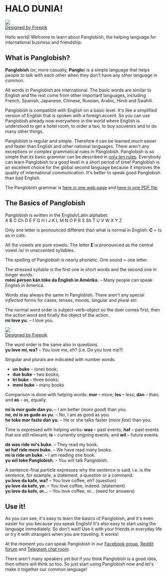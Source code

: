 # HALO DUNIA!  

![](http://www.kupsala.net/PanGlobish/grafe/Freepik_halo_globe.png)  
[Designed by Freepik](http://www.freepik.com)

Hello world!
Welcome to learn about Panglobish, the helping language for international business and friendship.

## What is Panglobish?

**Panglobish** (or, more casually, **Panglo**) is a simple language that helps people to talk with each other
when they don't have any other language in common.

All words in Panglobish are international.
The basic words are similar to English
and the rest come from other important languages,
including French, Spanish, Japanese, Chinese, Russian, Arabic, Hindi and Swahili.

Panglobish is compatible with English on a basic level.
It's like a simplified version of English that is spoken with a foreign accent.
So you can use Panglobish already now everywhere in the world where English is understood
to get a hotel room, to order a taxi, to buy souvenirs and to do many other things.

Panglobish is regular and simple.
Therefore it can be learned much easier and faster than English and other national languages.
There aren't any exceptions or complex grammatical rules in Panglobish.
Panglobish is so simple that its basic grammar can be described in [only ten rules](100_baze_regule.md).
Everybody can learn Panglobish to a good level in a short period of time!
Panglobish is an excellent choice for the global second language because it improves the quality of international communication.
It's better to speak good Panglobish than bad English.

The Panglobish grammar is [here in one web page](pan.md) and [here in one PDF file](pan.pdf).

## The Basics of Panglobish

Panglobish is written in the English/Latin alphabet:  
A B C Ch D E F G H I J K L M N O P R S Sh T U V W X Y Z

Only one letter is pronounced different than what is normal in English:
**C** = ts as in _cats_.

All the vowels are pure vowels.
The letter **E** is pronounced as the central vowel /ə/ in unaccented syllables.

The spelling of Panglobish is nearly phonetic.
One sound = one letter.

The stressed syllable is the first one in short words and the second one in longer words.  
**méni pérson kán tóke da Énglish in Amérika.**
– Many people can speak English in America.

Words stay always the same in Panglobish.
There aren't any special _inflected_ forms for cases, tenses, moods, singular and plural etc.

The normal word order is subject–verb–object
so the doer comes first, then the action word and finally the object of the action.  
**mi love yu.**
– I love you.

![](http://www.kupsala.net/PanGlobish/grafe/Freepik_love.png)  
[Designed by Freepik](http://www.freepik.com)

The word order is the same also in questions.  
**yu love mi, wa?**
– You love me, eh? (i.e. Do you love me?)

Singular and plurals are indicated with number words.

- **un buke**
  – (one) book;
- **due buke**
  – two books;
- **tri buke**
  – three books;
- **meni buke**
  – many books

Comparison is done with helping words:
**mor**
– more;
**les**
– less;
**dan**
– than; and
**as**
– as, equally.

**mi is mor gude dan yu.**
– I am better (_more good_) than you.  
**no, mi is as gude as yu.**
– No, I am as good as you.  
**he toke mor faste dan yu.**
– He or she talks faster (_more fast_) than you.

Time is expressed with helping verbs:
**was**
– past events;
**haf**
– past events that are still relevant;
**is**
– currently ongoing events; and
**wil**
– future events.

**de was ride mi's buke.**
– They read my book.  
**wi haf ride meni buke.**
– We have read many books.  
**mi is ride un buke.**
– I am reading one book.  
**yu wil toke Panglobish.**
– You will talk Panglobish.

A sentence-final particle expresses why the sentence is said,
i.e. is the sentence, for example, a statement, a question or a command.  
**yu love da kafe, wa?**
– You love coffee, eh? (question)  
**yu love da kafe, ye.**
– You love coffee, indeed. (statement)  
**yu love da kafe, or...**
– You love coffee, or... (need for answers)


## Use it!

As you can see, it's easy to learn the basics of Panglobish,
and it's even easier for you because you speak English!
It's also easy to start using the language immediately.
So don't wait!
Use it with your friends in everyday life or try it with strangers when you are traveling.
It works!

At the moment you can speak Panglobish in our [Facebook group](https://www.facebook.com/groups/panglobish),
[Reddit forum](https://www.reddit.com/r/panglobish/)
and [Telegram chat room](https://t.me/+1AzKvH6RjZhmZmIy).


There aren't many speakers yet
but if _you_ think Panglobish is a good idea, then _others_ will think so too.
So just start using Panglobish now and let's make it together our common language!

